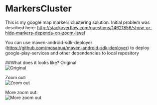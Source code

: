 MarkersCluster
==============

This is my google map markers clustering solution. Initial problem was descibed here: 
http://stackoverflow.com/questions/14621856/show-or-hide-markers-depends-on-zoom-level

You can use maven-android-sdk-deployer (https://github.com/mosabua/maven-android-sdk-deployer) to 
deploy google-play-services and other dependencies to local repository


##What does it looks like? 
Original: <br/>
![Original](http://s017.radikal.ru/i417/1304/d1/3889e6789303.jpg)

Zoom out:<br/> 
![Zoom out](http://s018.radikal.ru/i519/1304/0e/d7f32f25bea0.jpg)

More zoom out:<br/>
![More zoom out](http://s004.radikal.ru/i207/1304/f2/afeb3aaf239d.jpg)
